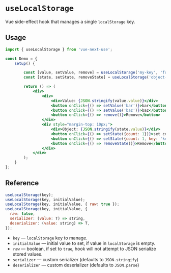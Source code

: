 # `useLocalStorage`

Vue side-effect hook that manages a single `localStorage` key.

## Usage

```jsx
import { useLocalStorage } from 'vue-next-use';

const Demo = {
    setup() {

        const [value, setValue, remove] = useLocalStorage('my-key', 'foo');
        const [state, setState, removeState] = useLocalStorage('object-key', {count: 0});

        return () => (
            <div>
                <div>
                    <div>Value: {JSON.stringify(value.value)}</div>
                    <button onClick={() => setValue('bar')}>bar</button>
                    <button onClick={() => setValue('baz')}>baz</button>
                    <button onClick={() => remove()}>Remove</button>
                </div>
                <div style="margin-top: 10px;">
                    <div>Object: {JSON.stringify(state.value)}</div>
                    <button onClick={() => setState({count: 1})}>set count</button>
                    <button onClick={() => setState({count: 1, key: 'key'})}>set key</button>
                    <button onClick={() => removeState()}>Remove</button>
                </div>
            </div>
        );
    }
};
```

## Reference

```js
useLocalStorage(key);
useLocalStorage(key, initialValue);
useLocalStorage(key, initialValue, { raw: true });
useLocalStorage(key, initialValue, {
  raw: false,
  serializer: (value: T) => string,
  deserializer: (value: string) => T,
});
```

- `key` &mdash; `localStorage` key to manage.
- `initialValue` &mdash; initial value to set, if value in `localStorage` is empty.
- `raw` &mdash; boolean, if set to `true`, hook will not attempt to JSON serialize stored values.
- `serializer` &mdash; custom serializer (defaults to `JSON.stringify`)
- `deserializer` &mdash; custom deserializer (defaults to `JSON.parse`)
